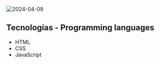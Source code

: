 ![2024-04-09](https://github.com/faFacundoAguilar/POMODORO/assets/124779712/c644a929-cc6a-4a73-adad-2dde0370ecec)
## Tecnologías - Programming languages
- HTML
- CSS
- JavaScript
